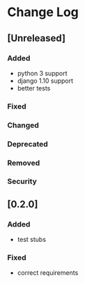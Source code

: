 
# Change Log

## [Unreleased]
### Added
- python 3 support
- django 1.10 support
- better tests

### Fixed
### Changed
### Deprecated
### Removed
### Security


## [0.2.0]
### Added
- test stubs

### Fixed
- correct requirements

